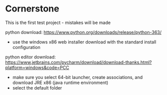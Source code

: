 # Cornerstone

This is the first test project - mistakes will be made

python download: https://www.python.org/downloads/release/python-363/
- use the windows x86 web installer download with the standard install configuration

python editor download: https://www.jetbrains.com/pycharm/download/download-thanks.html?platform=windows&code=PCC
- make sure you select 64-bit launcher, create associations, and download JRE x86 (java runtime environment) 
- select the default folder




